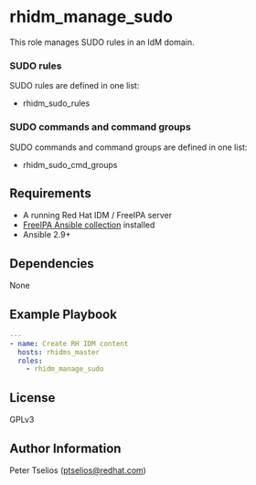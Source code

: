 # rhidm_manage_sudo

This role manages SUDO rules in an IdM domain.

### SUDO rules 

SUDO rules are defined in one list: 

* rhidm_sudo_rules

### SUDO commands and command groups
SUDO commands and command groups are defined in one list: 

* rhidm_sudo_cmd_groups

## Requirements

* A running Red Hat IDM / FreeIPA server
* [FreeIPA Ansible collection](https://github.com/freeipa/ansible-freeipa) installed
* Ansible 2.9+

## Dependencies

None

## Example Playbook

```yaml
---
- name: Create RH IDM content
  hosts: rhidms_master
  roles:
    - rhidm_manage_sudo
```

## License
GPLv3

## Author Information 
Peter Tselios (ptselios@redhat.com)
